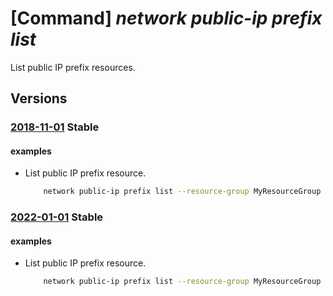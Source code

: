 # [Command] _network public-ip prefix list_

List public IP prefix resources.

## Versions

### [2018-11-01](/Resources/mgmt-plane/L3N1YnNjcmlwdGlvbnMve30vcHJvdmlkZXJzL21pY3Jvc29mdC5uZXR3b3JrL3B1YmxpY2lwcHJlZml4ZXM=/2018-11-01.xml) **Stable**

<!-- mgmt-plane /subscriptions/{}/providers/microsoft.network/publicipprefixes 2018-11-01 -->
<!-- mgmt-plane /subscriptions/{}/resourcegroups/{}/providers/microsoft.network/publicipprefixes 2018-11-01 -->

#### examples

- List public IP prefix resource.
    ```bash
        network public-ip prefix list --resource-group MyResourceGroup
    ```

### [2022-01-01](/Resources/mgmt-plane/L3N1YnNjcmlwdGlvbnMve30vcHJvdmlkZXJzL21pY3Jvc29mdC5uZXR3b3JrL3B1YmxpY2lwcHJlZml4ZXM=/2022-01-01.xml) **Stable**

<!-- mgmt-plane /subscriptions/{}/providers/microsoft.network/publicipprefixes 2022-01-01 -->
<!-- mgmt-plane /subscriptions/{}/resourcegroups/{}/providers/microsoft.network/publicipprefixes 2022-01-01 -->

#### examples

- List public IP prefix resource.
    ```bash
        network public-ip prefix list --resource-group MyResourceGroup
    ```
